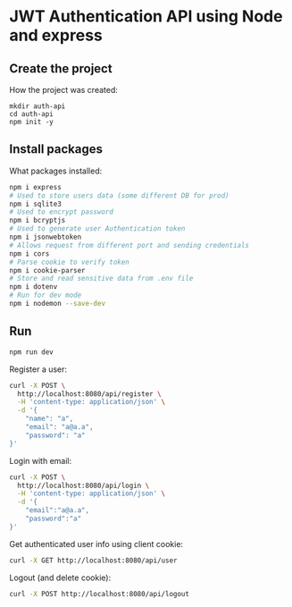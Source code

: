 # JWT Authentication API using Node and express

## Create the project

How the project was created:
```
mkdir auth-api
cd auth-api
npm init -y
```

## Install packages
What packages installed:
```bash
npm i express
# Used to store users data (some different DB for prod)
npm i sqlite3
# Used to encrypt password
npm i bcryptjs
# Used to generate user Authentication token
npm i jsonwebtoken
# Allows request from different port and sending credentials
npm i cors
# Parse cookie to verify token
npm i cookie-parser
# Store and read sensitive data from .env file
npm i dotenv
# Run for dev mode
npm i nodemon --save-dev
```

## Run
```bash
npm run dev
```

Register a user:

```bash
curl -X POST \
  http://localhost:8080/api/register \
  -H 'content-type: application/json' \
  -d '{
	"name": "a",
	"email": "a@a.a",
	"password": "a"
}'
```

Login with email:
```bash
curl -X POST \
  http://localhost:8080/api/login \
  -H 'content-type: application/json' \
  -d '{
	"email":"a@a.a",
	"password":"a"
}'
```

Get authenticated user info using client cookie:
```bash
curl -X GET http://localhost:8080/api/user
```

Logout (and delete cookie):
```bash
curl -X POST http://localhost:8080/api/logout
```
